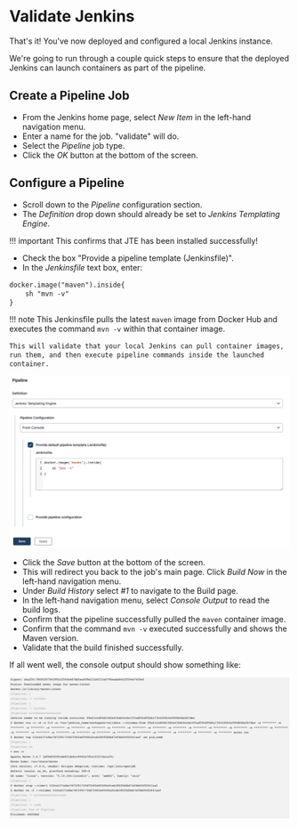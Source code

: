 # Validate Jenkins

That's it! You've now deployed and configured a local Jenkins instance.

We're going to run through a couple quick steps to ensure that the deployed Jenkins can launch containers as part of the pipeline.

## Create a Pipeline Job

* From the Jenkins home page, select _New Item_ in the left-hand navigation menu.
* Enter a name for the job. "validate" will do.
* Select the _Pipeline_ job type.
* Click the _OK_ button at the bottom of the screen.

## Configure a Pipeline

* Scroll down to the _Pipeline_ configuration section.
* The _Definition_ drop down should already be set to _Jenkins Templating Engine_.

!!! important
    This confirms that JTE has been installed successfully!

* Check the box "Provide a pipeline template (Jenkinsfile)".
* In the _Jenkinsfile_ text box, enter:

``` text
docker.image("maven").inside{
    sh "mvn -v" 
}
```

!!! note
    This Jenkinsfile pulls the latest `maven` image from Docker Hub and executes the command ``mvn -v`` within that container image.

    This will validate that your local Jenkins can pull container images, run them, and then execute pipeline commands inside the launched container.

![](./images/job-configuration.png)

* Click the _Save_ button at the bottom of the screen.
* This will redirect you back to the job's main page. Click _Build Now_ in the left-hand navigation menu.
* Under _Build History_ select _#1_ to navigate to the Build page.
* In the left-hand navigation menu, select _Console Output_ to read the build logs.
* Confirm that the pipeline successfully pulled the `maven` container image.
* Confirm that the command `mvn -v` executed successfully and shows the Maven version.
* Validate that the build finished successfully.

If all went well, the console output should show something like:

![](./images/console-output.png)
